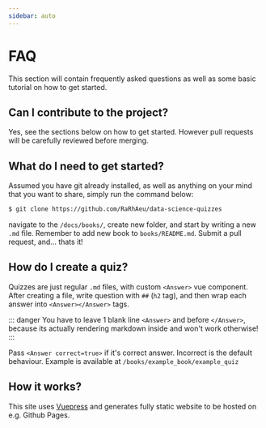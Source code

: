 ```yaml
---
sidebar: auto
---
```

# FAQ

This section will contain frequently asked questions as well as some basic tutorial on how to get started.

## Can I contribute to the project?

Yes, see the sections below on how to get started. However pull requests will be carefully reviewed before merging.

## What do I need to get started?

Assumed you have git already installed, as well as anything on your mind that you want to share, simply run the command below:


```bash
$ git clone https://github.com/RaRhAeu/data-science-quizzes
```


navigate to the `/docs/books/`, create new folder, and start by writing a new `.md` file.
Remember to add new book to  `books/README.md`.
Submit a pull request, and... thats it!


## How do I create a quiz?


Quizzes are just regular `.md` files, with custom `<Answer>` vue component.
After creating a file, write question with `##` (`h2` tag), and then wrap each answer into `<Answer></Answer>` tags.


::: danger
You have to leave 1 blank line `<Answer>` and before `</Answer>`, because its actually rendering markdown inside and won't work otherwise!
:::

Pass `<Answer correct=true>` if it's correct answer. Incorrect is the default behaviour.
Example is available at `/books/example_book/example_quiz`

## How it works?
This site uses [Vuepress](https://v1.vuepress.vuejs.org/) and generates fully static website to be hosted on e.g. Github Pages.
